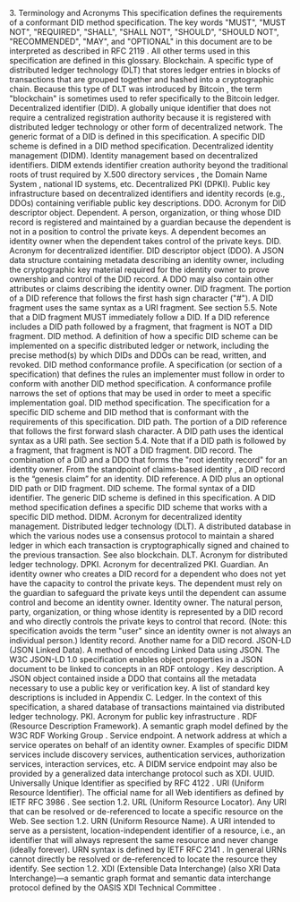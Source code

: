 3\. Terminology and Acronyms This specification defines the requirements of a conformant DID method specification. The key words "MUST", "MUST NOT", "REQUIRED", "SHALL", "SHALL NOT", "SHOULD", "SHOULD NOT", "RECOMMENDED", "MAY", and "OPTIONAL" in this document are to be interpreted as described in RFC 2119 . All other terms used in this specification are defined in this glossary. Blockchain. A specific type of distributed ledger technology (DLT) that stores ledger entries in blocks of transactions that are grouped together and hashed into a cryptographic chain. Because this type of DLT was introduced by Bitcoin , the term "blockchain" is sometimes used to refer specifically to the Bitcoin ledger. Decentralized identifier (DID). A globally unique identifier that does not require a centralized registration authority because it is registered with distributed ledger technology or other form of decentralized network. The generic format of a DID is defined in this specification. A specific DID scheme is defined in a DID method specification. Decentralized identity management (DIDM). Identity management based on decentralized identifiers. DIDM extends identifier creation authority beyond the traditional roots of trust required by X.500 directory services , the Domain Name System , national ID systems, etc. Decentralized PKI (DPKI). Public key infrastructure based on decentralized identifiers and identity records (e.g., DDOs) containing verifiable public key descriptions. DDO. Acronym for DID descriptor object. Dependent. A person, organization, or thing whose DID record is registered and maintained by a guardian because the dependent is not in a position to control the private keys. A dependent becomes an identity owner when the dependent takes control of the private keys. DID. Acronym for decentralized identifier. DID descriptor object (DDO). A JSON data structure containing metadata describing an identity owner, including the cryptographic key material required for the identity owner to prove ownership and control of the DID record. A DDO may also contain other attributes or claims describing the identity owner. DID fragment. The portion of a DID reference that follows the first hash sign character ("#"). A DID fragment uses the same syntax as a URI fragment. See section 5.5. Note that a DID fragment MUST immediately follow a DID. If a DID reference includes a DID path followed by a fragment, that fragment is NOT a DID fragment. DID method. A definition of how a specific DID scheme can be implemented on a specific distributed ledger or network, including the precise method(s) by which DIDs and DDOs can be read, written, and revoked. DID method conformance profile. A specification (or section of a specification) that defines the rules an implementer must follow in order to conform with another DID method specification. A conformance profile narrows the set of options that may be used in order to meet a specific implementation goal. DID method specification. The specification for a specific DID scheme and DID method that is conformant with the requirements of this specification. DID path. The portion of a DID reference that follows the first forward slash character. A DID path uses the identical syntax as a URI path. See section 5.4. Note that if a DID path is followed by a fragment, that fragment is NOT a DID fragment. DID record. The combination of a DID and a DDO that forms the "root identity record" for an identity owner. From the standpoint of claims-based identity , a DID record is the “genesis claim” for an identity. DID reference. A DID plus an optional DID path or DID fragment. DID scheme. The formal syntax of a DID identifier. The generic DID scheme is defined in this specification. A DID method specification defines a specific DID scheme that works with a specific DID method. DIDM. Acronym for decentralized identity management. Distributed ledger technology (DLT). A distributed database in which the various nodes use a consensus protocol to maintain a shared ledger in which each transaction is cryptographically signed and chained to the previous transaction. See also blockchain. DLT. Acronym for distributed ledger technology. DPKI. Acronym for decentralized PKI. Guardian. An identity owner who creates a DID record for a dependent who does not yet have the capacity to control the private keys. The dependent must rely on the guardian to safeguard the private keys until the dependent can assume control and become an identity owner. Identity owner. The natural person, party, organization, or thing whose identity is represented by a DID record and who directly controls the private keys to control that record. (Note: this specification avoids the term "user" since an identity owner is not always an individual person.) Identity record. Another name for a DID record. JSON-LD (JSON Linked Data). A method of encoding Linked Data using JSON. The W3C JSON-LD 1.0 specification enables object properties in a JSON document to be linked to concepts in an RDF ontology . Key description. A JSON object contained inside a DDO that contains all the metadata necessary to use a public key or verification key. A list of standard key descriptions is included in Appendix C. Ledger. In the context of this specification, a shared database of transactions maintained via distributed ledger technology. PKI. Acronym for public key infrastructure . RDF (Resource Description Framework). A semantic graph model defined by the W3C RDF Working Group . Service endpoint. A network address at which a service operates on behalf of an identity owner. Examples of specific DIDM services include discovery services, authentication services, authorization services, interaction services, etc. A DIDM service endpoint may also be provided by a generalized data interchange protocol such as XDI. UUID. Universally Unique Identifier as specified by RFC 4122 . URI (Uniform Resource Identifier). The official name for all Web identifiers as defined by IETF RFC 3986 . See section 1.2. URL (Uniform Resource Locator). Any URI that can be resolved or de-referenced to locate a specific resource on the Web. See section 1.2. URN (Uniform Resource Name). A URI intended to serve as a persistent, location-independent identifier of a resource, i.e., an identifier that will always represent the same resource and never change (ideally forever). URN syntax is defined by IETF RFC 2141 . In general URNs cannot directly be resolved or de-referenced to locate the resource they identify. See section 1.2. XDI (Extensible Data Interchange) (also XRI Data Interchange)—a semantic graph format and semantic data interchange protocol defined by the OASIS XDI Technical Committee .
